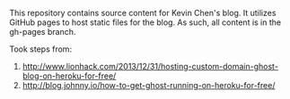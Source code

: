 This repository contains source content for Kevin Chen's blog. It utilizes GitHub pages to host static files for the blog. As such, all content is in the gh-pages branch.

Took steps from: 
1) http://www.lionhack.com/2013/12/31/hosting-custom-domain-ghost-blog-on-heroku-for-free/
2) http://blog.johnny.io/how-to-get-ghost-running-on-heroku-for-free/
